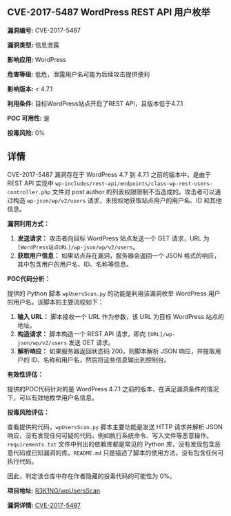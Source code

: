 ## CVE-2017-5487 WordPress REST API 用户枚举

**漏洞编号:** CVE-2017-5487

**漏洞类型:** 信息泄露

**影响应用:** WordPress

**危害等级:** 低危，泄露用户名可能为后续攻击提供便利

**影响版本:** < 4.7.1

**利用条件:** 目标WordPress站点开启了REST API，且版本低于4.7.1

**POC 可用性:** 是

**投毒风险:** 0%

## 详情

CVE-2017-5487 漏洞存在于 WordPress 4.7 到 4.7.1 之前的版本中，是由于 REST API 实现中 `wp-includes/rest-api/endpoints/class-wp-rest-users-controller.php` 文件对 post author 的列表权限限制不当造成的。攻击者可以通过构造 `wp-json/wp/v2/users` 请求，未授权地获取站点用户的用户名、ID 和其他信息。

**漏洞利用方式：**

1.  **发送请求：** 攻击者向目标 WordPress 站点发送一个 GET 请求，URL 为 `[WordPress站点URL]/wp-json/wp/v2/users`。
2.  **获取用户信息：** 如果站点存在漏洞，服务器会返回一个 JSON 格式的响应，其中包含用户的用户名、ID、名称等信息。

**POC代码分析：**

提供的 Python 脚本 `wpUsersScan.py` 的功能是利用该漏洞枚举 WordPress 用户的用户名。该脚本的主要流程如下：

1.  **输入 URL：** 脚本接收一个 URL 作为参数，该 URL 为目标 WordPress 站点的地址。
2.  **构造请求：** 脚本构造一个 REST API 请求，即向 `[URL]/wp-json/wp/v2/users` 发送 GET 请求。
3.  **解析响应：** 如果服务器返回状态码 200，则脚本解析 JSON 响应，并提取用户的 ID、名称和用户名，然后将这些信息输出到控制台。

**有效性评估：**

提供的POC代码针对的是 WordPress 4.7.1 之前的版本，在满足漏洞条件的情况下，可以有效地枚举用户名信息。

**投毒风险评估：**

查看提供的代码，`wpUsersScan.py` 脚本主要功能是发送 HTTP 请求并解析 JSON 响应，没有发现任何可疑的代码，例如执行系统命令、写入文件等恶意操作。`requirements.txt` 文件中列出的依赖库都是常见的 Python 库，没有发现包含恶意代码或已知漏洞的库。`README.md` 只是描述了脚本的使用方法，没有包含任何可执行代码。

因此，判定该仓库中存在作者隐藏的投毒代码的可能性为 0%。

**项目地址:** [R3K1NG/wpUsersScan](https://github.com/R3K1NG/wpUsersScan)

**漏洞详情:** [CVE-2017-5487](https://nvd.nist.gov/vuln/detail/CVE-2017-5487)